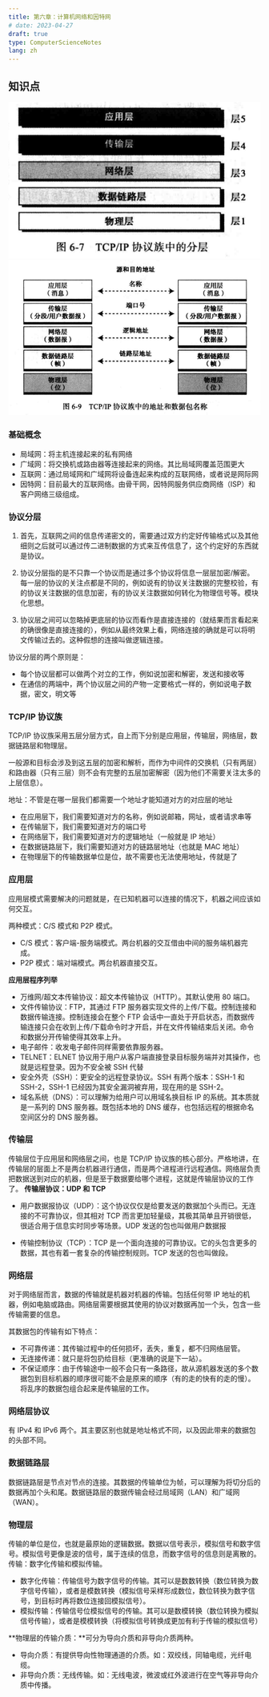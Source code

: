 ```yaml
---
title: 第六章：计算机网络和因特网
# date: 2023-04-27
draft: true
type: ComputerScienceNotes
lang: zh
---
```


## 知识点

![知识点](/public/images/computer-science-notes/6.1.png)
![知识点](/public/images/computer-science-notes/6.2.png)

### 基础概念

- 局域网：将主机连接起来的私有网络
- 广域网：将交换机或路由器等连接起来的网络。其比局域网覆盖范围更大
- 互联网：通过局域网和广域网将设备连起来构成的互联网络，或者说是网际网
- 因特网：目前最大的互联网络。由骨干网，因特网服务供应商网络（ISP）和客户网络三级组成。

### 协议分层

1. 首先，互联网之间的信息传递密文的，需要通过双方约定好传输格式以及其他细则之后就可以通过传二进制数据的方式来互传信息了，这个约定好的东西就是协议。

2. 协议分层指的是不只靠一个协议而是通过多个协议将信息一层层加密/解密。每一层的协议的关注点都是不同的，例如说有的协议关注数据的完整校验，有的协议关注数据的信息加密，有的协议关注数据如何转化为物理信号等。模块化思想。

3. 协议层之间可以忽略掉更底层的协议而看作是直接连接的（就结果而言看起来的确很像是直接连接的），例如从最终效果上看，网络连接的确就是可以将明文传输过去的。这种假想的连接叫做逻辑连接。

协议分层的两个原则是：

- 每个协议层都可以做两个对立的工作，例如说加密和解密，发送和接收等
- 在通信的两端中，两个协议层之间的产物一定要格式一样的，例如说电子数据，密文，明文等

### TCP/IP 协议族

TCP/IP 协议族采用五层分层方式，自上而下分别是应用层，传输层，网络层，数据链路层和物理层。

一般源和目标会涉及到这五层的加密和解析，而作为中间件的交换机（只有两层）和路由器（只有三层）则不会有完整的五层加密解密（因为他们不需要关注太多的上层信息）。

地址：不管是在哪一层我们都需要一个地址才能知道对方的对应层的地址

- 在应用层下，我们需要知道对方的名称，例如说邮箱，网址，或者请求串等
- 在传输层下，我们需要知道对方的端口号
- 在网络层下，我们需要知道对方的逻辑地址（一般就是 IP 地址）
- 在数据链路层下，我们需要知道对方的链路层地址（也就是 MAC 地址）
- 在物理层下的传输数据单位是位，故不需要也无法使用地址，传就是了

### 应用层

应用层模式需要解决的问题就是，在已知机器可以连接的情况下，机器之间应该如何交互。

两种模式：C/S 模式和 P2P 模式。

- C/S 模式：客户端-服务端模式。两台机器的交互借由中间的服务端机器完成。
- P2P 模式：端对端模式。两台机器直接交互。

**应用层程序列举**

- 万维网/超文本传输协议：超文本传输协议（HTTP）。其默认使用 80 端口。
- 文件传输协议：FTP，其通过 FTP 服务器实现文件的上传/下载。控制连接和数据传输连接。控制连接会在整个 FTP 会话中一直处于开启状态，而数据传输连接只会在收到上传/下载命令时才开启，并在文件传输结束后关闭。命令和数据分开传输使得其效率上升。
- 电子邮件：收发电子邮件同样需要依靠服务器。
- TELNET：ELNET 协议用于用户从客户端直接登录目标服务端并对其操作，也就是远程登录。因为不安全被 SSH 代替
- 安全外壳（SSH）：更安全的远程登录协议。SSH 有两个版本：SSH-1 和 SSH-2，SSH-1 已经因为其安全漏洞被弃用，现在用的是 SSH-2。
- 域名系统（DNS）：可以理解为给用户可以用域名换目标 IP 的系统。其本质就是一系列的 DNS 服务器。既包括本地的 DNS 缓存，也包括远程的根据命名空间区分的 DNS 服务器。

### 传输层

传输层位于应用层和网络层之间，也是 TCP/IP 协议族的核心部分。严格地讲，在传输层的层面上不是两台机器进行通信，而是两个进程进行远程通信。网络层负责把数据送到对应的机器，但是至于数据要给哪个进程，这就是传输层协议的工作了。
**传输层协议：UDP 和 TCP**

- 用户数据报协议（UDP）：这个协议仅仅是给要发送的数据加个头而已。无连接的不可靠协议，但其相对 TCP 而言更加轻量级，其极其简单且开销很低，很适合用于信息实时同步等场景。UDP 发送的包也叫做用户数据报

- 传输控制协议（TCP）：TCP 是一个面向连接的可靠协议。它的头包含更多的数据，其也有着一套复杂的传输控制规则。TCP 发送的包也叫做段。

### 网络层

对于网络层而言，数据的传输就是机器对机器的传输。包括任何带 IP 地址的机器，例如电脑或路由。网络层需要根据其使用的协议对数据再加一个头，包含一些传输需要的信息。

其数据包的传输有如下特点：

- 不可靠传递：其传输过程中的任何损坏，丢失，重复，都不归网络层管。
- 无连接传递：就只是将包扔给目标（更准确的说是下一站）。
- 不保证顺序：由于传输途中一般不会只有一条路径，故从源机器发送的多个数据包到目标机器的顺序很可能不会是原来的顺序（有的走的快有的走的慢）。将乱序的数据包组合起来是传输层的工作。

### 网络层协议

有 IPv4 和 IPv6 两个。其主要区别也就是地址格式不同，以及因此带来的数据包的头部不同。

### 数据链路层

数据链路层是节点对节点的连接。其数据的传输单位为帧，可以理解为将切分后的数据再加个头和尾。数据链路层的数据传输会经过局域网（LAN）和广域网（WAN）。

### 物理层

传输的单位是位，也就是最原始的逻辑数据。数据以信号表示，模拟信号和数字信号。模拟信号更像是波的信号，属于连续的信息，而数字信号的信息则是离散的。传输：数字化传输和模拟传输。

- 数字化传输：传输信号为数字信号的传输。其可以是数数转换（数位转换为数字信号传输），或者是模数转换（模拟信号采样形成数位，数位转换为数字信号，到目标时再将数位连接回模拟信号）。
- 模拟传输：传输信号位模拟信号的传输。其可以是数模转换（数位转换为模拟信号传输），或者是模模转换（将模拟信号转换成更加有利于传输的模拟信号）

**物理层的传输介质：**可分为导向介质和非导向介质两种。

- 导向介质：有提供导向性物理通道的介质。如：双绞线，同轴电缆，光纤电缆。
- 非导向介质：无线传输。如：无线电波，微波或红外波进行在空气等非导向介质中传播。
